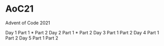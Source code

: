 # AoC21
Advent of Code 2021

Day 1
  Part 1 *
  Part 2
Day 2
  Part 1 *
  Part 2
Day 3
  Part 1 
  Part 2
Day 4
  Part 1 
  Part 2
Day 5
  Part 1 
  Part 2
